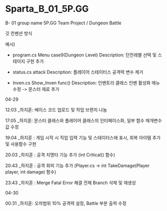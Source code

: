 # Sparta_B_01_5P.GG
B- 01 group name 5P.GG Team Project / Dungeon Battle


깃 컨벤션 방식

예시)
+ program.cs Menu case9(Dungeon Level)  Description: 던전레벨 선택 및 스테이지 구현 추가
- status.cs attack                                 Description: 플레이어 스테이터스 공격력 변수 제거
* Inven.cs Show_Inven func()                   Description: 인벤토리 클래스 인벤 활성화 메뉴 수정 -> 몬스터 재료 추가


04-29 

  12:03 _하지훈: 베이스 코드 업로드 및 작업 브랜치 나눔

  17:05 _하지훈: 몬스터 클래스와 플레이어 클래스의 인터페이스화, 일부 함수 매개변수값 수정

  19:04 _하지훈 : 게임 시작 시 직업 입력 기능 및 스테이터스에 표시, 회복 아이템 추가 및 사용함수 구현

  20:03 _하지훈 : 공격 치명타 기능 추가 (int Critical() 함수)

  20:43 _하지훈 : 공격 회피 기능 추가 (Player.cs -> int TakeDamage(Player player, int damage) 함수)

  23:43 _하지훈 : Merge Fatal Error 해결 전체 Branch 삭제 및 재생성

04-30

  00:31 _하지훈: 오차범위 10% 공격력 설정, Battle 부분 출력 수정

